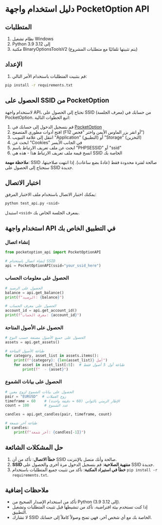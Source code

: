 # دليل استخدام واجهة PocketOption API

## المتطلبات

1. نظام تشغيل Windows
2. Python 3.9 إلى 3.12
3. مكتبة BinaryOptionsToolsV2 (يتم تثبيتها تلقائيًا مع متطلبات المشروع)

## الإعداد

1. قم بتثبيت المتطلبات باستخدام الأمر التالي:

```bash
pip install -r requirements.txt
```

## الحصول على SSID من PocketOption

لاستخدام واجهة API، تحتاج إلى الحصول على SSID (معرف الجلسة) من حسابك في PocketOption. اتبع الخطوات التالية:

1. قم بتسجيل الدخول إلى حسابك في [PocketOption](https://pocketoption.com/)
2. افتح أدوات مطوري المتصفح (F12 أو انقر بزر الماوس الأيمن واختر "فحص")
3. انتقل إلى علامة التبويب "Application" (التطبيق) أو "Storage" (التخزين)
4. ابحث عن "Cookies" في الجانب الأيسر
5. ابحث عن ملف تعريف الارتباط باسم "PHPSESSID" أو "ssid"
6. انسخ قيمة ملف تعريف الارتباط هذا - هذه هي SSID الخاصة بك

**ملاحظة مهمة**: SSID صالحة لفترة محدودة فقط (عادةً بضع ساعات). إذا انتهت صلاحيتها، ستحتاج إلى الحصول على SSID جديدة.

## اختبار الاتصال

يمكنك اختبار الاتصال باستخدام ملف الاختبار المرفق:

```bash
python test_api.py <ssid>
```

استبدل `<ssid>` بمعرف الجلسة الخاص بك.

## استخدام واجهة API في التطبيق الخاص بك

### إنشاء اتصال

```python
from pocketoption_api import PocketOptionAPI

# إنشاء اتصال باستخدام SSID
api = PocketOptionAPI(ssid="your_ssid_here")
```

### الحصول على معلومات الحساب

```python
# الحصول على الرصيد
balance = api.get_balance()
print(f"الرصيد: {balance}")

# الحصول على معرف الحساب
account_id = api.get_account_id()
print(f"معرف الحساب: {account_id}")
```

### الحصول على الأصول المتاحة

```python
# الحصول على جميع الأصول مصنفة حسب النوع
assets = api.get_assets()

# طباعة الأصول المتاحة
for category, asset_list in assets.items():
    print(f"{category}: {len(asset_list)} أصل")
    for asset in asset_list[:5]:  # طباعة أول 5 أصول فقط
        print(f"  - {asset}")
```

### الحصول على بيانات الشموع

```python
# الحصول على بيانات الشموع لزوج معين
pair = "EURUSD"  # زوج العملات
timeframe = 60    # الإطار الزمني بالثواني (60 = دقيقة واحدة)
count = 100       # عدد الشموع

candles = api.get_candles(pair, timeframe, count)

# طباعة آخر شمعة
if candles:
    print(f"آخر شمعة: {candles[-1]}")
```

## حل المشكلات الشائعة

1. **خطأ الاتصال**: تأكد من أن SSID صالحة وأنك متصل بالإنترنت.
2. **SSID منتهية الصلاحية**: قم بتسجيل الدخول مرة أخرى والحصول على SSID جديدة.
3. **خطأ في استيراد المكتبة**: تأكد من تثبيت جميع المتطلبات باستخدام `pip install -r requirements.txt`.

## ملاحظات إضافية

- تأكد من استخدام الإصدار الصحيح من Python (3.9 إلى 3.12).
- إذا كنت تستخدم بيئة افتراضية، تأكد من تنشيطها قبل تثبيت المتطلبات وتشغيل التطبيق.
- لا تشارك SSID الخاصة بك مع أي شخص آخر، فهي تمنح وصولاً كاملاً إلى حسابك.